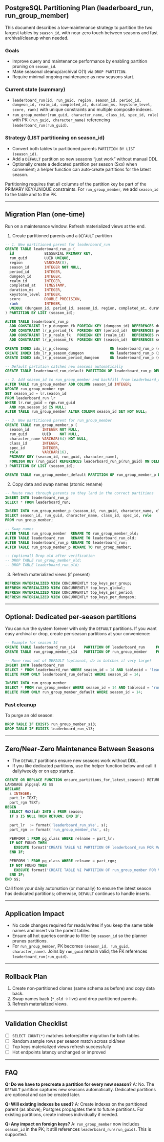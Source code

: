 ## PostgreSQL Partitioning Plan (leaderboard_run, run_group_member)

This document describes a low‑maintenance strategy to partition the two largest tables by `season_id`, with near‑zero touch between seasons and fast archival/cleanup when needed.

### Goals
- Improve query and maintenance performance by enabling partition pruning on `season_id`.
- Make seasonal cleanup/archival O(1) via `DROP PARTITION`.
- Require minimal ongoing maintenance as new seasons start.

### Current state (summary)
- `leaderboard_run(id, run_guid, region, season_id, period_id, dungeon_id, realm_id, completed_at, duration_ms, keystone_level, score, rank)` with unique constraints and multiple composite indexes.
- `run_group_member(run_guid, character_name, class_id, spec_id, role)` with PK `(run_guid, character_name)` referencing `leaderboard_run(run_guid)`.

### Strategy (LIST partitioning on season_id)
- Convert both tables to partitioned parents `PARTITION BY LIST (season_id)`.
- Add a `DEFAULT` partition so new seasons “just work” without manual DDL.
- Optionally create a dedicated partition per season (Sxx) when convenient; a helper function can auto‑create partitions for the latest season.

Partitioning requires that all columns of the partition key be part of the PRIMARY KEY/UNIQUE constraints. For `run_group_member`, we add `season_id` to the table and to the PK.

---

## Migration Plan (one‑time)

Run on a maintenance window. Refresh materialized views at the end.

1) Create partitioned parents and a `DEFAULT` partition

```sql
-- 1. New partitioned parent for leaderboard_run
CREATE TABLE leaderboard_run_p (
  id              BIGSERIAL PRIMARY KEY,
  run_guid        UUID UNIQUE,
  region          VARCHAR(8),
  season_id       INTEGER NOT NULL,
  period_id       INTEGER,
  dungeon_id      INTEGER,
  realm_id        INTEGER,
  completed_at    TIMESTAMP,
  duration_ms     INTEGER,
  keystone_level  INTEGER,
  score           DOUBLE PRECISION,
  rank            INTEGER,
  UNIQUE (dungeon_id, period_id, season_id, region, completed_at, duration_ms, keystone_level, score)
) PARTITION BY LIST (season_id);

ALTER TABLE leaderboard_run_p
  ADD CONSTRAINT lr_p_dungeon_fk FOREIGN KEY (dungeon_id) REFERENCES dungeon(id),
  ADD CONSTRAINT lr_p_period_fk  FOREIGN KEY (period_id)  REFERENCES period(id),
  ADD CONSTRAINT lr_p_realm_fk   FOREIGN KEY (realm_id)   REFERENCES realm(id),
  ADD CONSTRAINT lr_p_season_fk  FOREIGN KEY (season_id)  REFERENCES season(id);

CREATE INDEX idx_lr_p_cleanup                   ON leaderboard_run_p (season_id, period_id, dungeon_id, keystone_level DESC, score DESC) INCLUDE (id);
CREATE INDEX idx_lr_p_season_dungeon            ON leaderboard_run_p (season_id, dungeon_id, keystone_level DESC, score);
CREATE INDEX idx_lr_p_season_period_dungeon     ON leaderboard_run_p (season_id, period_id, dungeon_id, keystone_level DESC, score DESC);

-- Default partition catches new seasons automatically
CREATE TABLE leaderboard_run_default PARTITION OF leaderboard_run_p DEFAULT;

-- 2. Add season_id to run_group_member and backfill from leaderboard_run
ALTER TABLE run_group_member ADD COLUMN season_id INTEGER;
UPDATE run_group_member rgm
SET season_id = lr.season_id
FROM leaderboard_run lr
WHERE lr.run_guid = rgm.run_guid
  AND rgm.season_id IS NULL;
ALTER TABLE run_group_member ALTER COLUMN season_id SET NOT NULL;

-- 3. New partitioned parent for run_group_member
CREATE TABLE run_group_member_p (
  season_id      INTEGER NOT NULL,
  run_guid       UUID    NOT NULL,
  character_name VARCHAR(64) NOT NULL,
  class_id       INTEGER,
  spec_id        INTEGER,
  role           VARCHAR(16),
  PRIMARY KEY (season_id, run_guid, character_name),
  FOREIGN KEY (run_guid) REFERENCES leaderboard_run_p(run_guid) ON DELETE CASCADE
) PARTITION BY LIST (season_id);

CREATE TABLE run_group_member_default PARTITION OF run_group_member_p DEFAULT;
```

2) Copy data and swap names (atomic rename)

```sql
-- Route rows through parents so they land in the correct partitions
INSERT INTO leaderboard_run_p
SELECT * FROM leaderboard_run;

INSERT INTO run_group_member_p (season_id, run_guid, character_name, class_id, spec_id, role)
SELECT season_id, run_guid, character_name, class_id, spec_id, role
FROM run_group_member;

-- Swap names
ALTER TABLE run_group_member  RENAME TO run_group_member_old;
ALTER TABLE leaderboard_run   RENAME TO leaderboard_run_old;
ALTER TABLE leaderboard_run_p RENAME TO leaderboard_run;
ALTER TABLE run_group_member_p RENAME TO run_group_member;

-- (optional) Drop old after verification
-- DROP TABLE run_group_member_old;
-- DROP TABLE leaderboard_run_old;
```

3) Refresh materialized views (if present)

```sql
REFRESH MATERIALIZED VIEW CONCURRENTLY top_keys_per_group;
REFRESH MATERIALIZED VIEW CONCURRENTLY top_keys_global;
REFRESH MATERIALIZED VIEW CONCURRENTLY top_keys_per_period;
REFRESH MATERIALIZED VIEW CONCURRENTLY top_keys_per_dungeon;
```

---

## Optional: Dedicated per‑season partitions

You can run the system forever with only the `DEFAULT` partitions. If you want easy archival or drop, create per‑season partitions at your convenience:

```sql
-- Example for season 14
CREATE TABLE leaderboard_run_s14    PARTITION OF leaderboard_run     FOR VALUES IN (14);
CREATE TABLE run_group_member_s14   PARTITION OF run_group_member    FOR VALUES IN (14);

-- Move rows out of DEFAULT (optional, do in batches if very large)
INSERT INTO leaderboard_run
SELECT * FROM leaderboard_run WHERE season_id = 14 AND tableoid = 'leaderboard_run_default'::regclass;
DELETE FROM ONLY leaderboard_run_default WHERE season_id = 14;

INSERT INTO run_group_member
SELECT * FROM run_group_member WHERE season_id = 14 AND tableoid = 'run_group_member_default'::regclass;
DELETE FROM ONLY run_group_member_default WHERE season_id = 14;
```

### Fast cleanup
To purge an old season:

```sql
DROP TABLE IF EXISTS run_group_member_s13;
DROP TABLE IF EXISTS leaderboard_run_s13;
```

---

## Zero/Near‑Zero Maintenance Between Seasons

- The `DEFAULT` partitions ensure new seasons work without DDL.
- If you like dedicated partitions, use the helper function below and call it daily/weekly or on app startup.

```sql
CREATE OR REPLACE FUNCTION ensure_partitions_for_latest_season() RETURNS void
LANGUAGE plpgsql AS $$
DECLARE
  s INTEGER;
  part_lr TEXT;
  part_rgm TEXT;
BEGIN
  SELECT MAX(id) INTO s FROM season;
  IF s IS NULL THEN RETURN; END IF;

  part_lr  := format('leaderboard_run_s%s', s);
  part_rgm := format('run_group_member_s%s', s);

  PERFORM 1 FROM pg_class WHERE relname = part_lr;
  IF NOT FOUND THEN
    EXECUTE format('CREATE TABLE %I PARTITION OF leaderboard_run FOR VALUES IN (%s);', part_lr, s);
  END IF;

  PERFORM 1 FROM pg_class WHERE relname = part_rgm;
  IF NOT FOUND THEN
    EXECUTE format('CREATE TABLE %I PARTITION OF run_group_member FOR VALUES IN (%s);', part_rgm, s);
  END IF;
END $$;
```

Call from your daily automation (or manually) to ensure the latest season has dedicated partitions; otherwise, `DEFAULT` continues to handle inserts.

---

## Application Impact

- No code changes required for reads/writes if you keep the same table names and insert via the parent tables.
- Ensure all hot queries continue to filter by `season_id` so the planner prunes partitions.
- For `run_group_member`, PK becomes `(season_id, run_guid, character_name)`. Joins by `run_guid` remain valid; the FK references `leaderboard_run(run_guid)`.

---

## Rollback Plan

1) Create non‑partitioned clones (same schema as before) and copy data back.
2) Swap names back (`*_old` → live) and drop partitioned parents.
3) Refresh materialized views.

---

## Validation Checklist

- [ ] `SELECT COUNT(*)` matches before/after migration for both tables
- [ ] Random sample rows per season match across old/new
- [ ] Top keys materialized views refresh successfully
- [ ] Hot endpoints latency unchanged or improved

---

## FAQ

**Q: Do we have to precreate a partition for every new season?**
A: No. The `DEFAULT` partition captures new seasons automatically. Dedicated partitions are optional and can be created later.

**Q: Will existing indexes be used?**
A: Create indexes on the partitioned parent (as above); Postgres propagates them to future partitions. For existing partitions, create indexes individually if needed.

**Q: Any impact on foreign keys?**
A: `run_group_member` now includes `season_id` in the PK; it still references `leaderboard_run(run_guid)`. This is supported.


